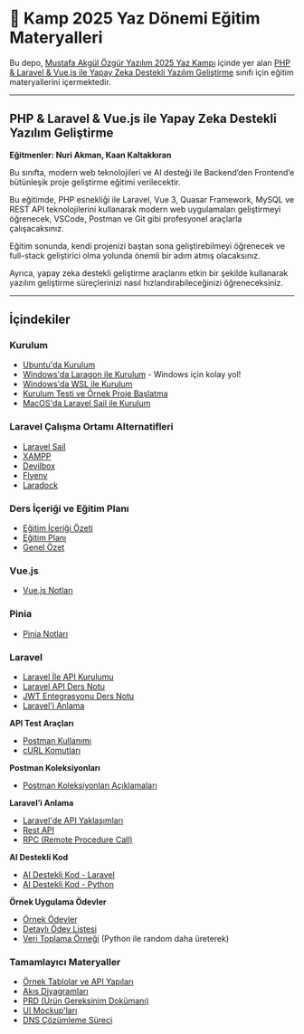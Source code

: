 # 🚀 Kamp 2025 Yaz Dönemi Eğitim Materyalleri

Bu depo, [Mustafa Akgül Özgür Yazılım 2025 Yaz Kampı](https://kamp.linux.org.tr/2025-yaz/) içinde yer alan [PHP & Laravel & Vue.js ile Yapay Zeka Destekli Yazılım Geliştirme](https://kamp.linux.org.tr/2025-yaz/kurslar/php-laravel-vue-js-ile-yapay-zeka-destekli-yazilim-gelistirme/) sınıfı için eğitim materyallerini içermektedir.

---

## PHP & Laravel & Vue.js ile Yapay Zeka Destekli Yazılım Geliştirme

**Eğitmenler: Nuri Akman, Kaan Kaltakkıran**

Bu sınıfta, modern web teknolojileri ve AI desteği ile Backend’den Frontend’e bütünleşik proje geliştirme eğitimi verilecektir.

Bu eğitimde, PHP esnekliği ile Laravel, Vue 3, Quasar Framework, MySQL ve REST API teknolojilerini kullanarak modern web uygulamaları geliştirmeyi öğrenecek, VSCode, Postman ve Git gibi profesyonel araçlarla çalışacaksınız.

Eğitim sonunda, kendi projenizi baştan sona geliştirebilmeyi öğrenecek ve full-stack geliştirici olma yolunda önemli bir adım atmış olacaksınız.

Ayrıca, yapay zeka destekli geliştirme araçlarını etkin bir şekilde kullanarak yazılım geliştirme süreçlerinizi nasıl hızlandırabileceğinizi öğreneceksiniz.

---

## İçindekiler

### Kurulum

- [Ubuntu'da Kurulum](./kurulum/kurulum.md)
- [Windows'da Laragon ile Kurulum](./kurulum/kurulum-laragon.md) - Windows için kolay yol!
- [Windows'da WSL ile Kurulum](./kurulum/kurulum-windows-wsl.md)
- [Kurulum Testi ve Örnek Proje Başlatma](./kurulum/kurulum-test.md)
- [MacOS'da Laravel Sail ile Kurulum](./kurulum/kurulum-macos-laravel-sail.md)

### Laravel Çalışma Ortamı Alternatifleri

- [Laravel Sail](https://github.com/laravel/sail)
- [XAMPP](https://www.apachefriends.org/)
- [Devilbox](http://devilbox.org/)
- [Flyenv](https://flyenv.com/)
- [Laradock](https://laradock.io/)

### Ders İçeriği ve Eğitim Planı

- [Eğitim İçeriği Özeti](./plan/ders-icerigi.md)
- [Eğitim Planı](./plan/README.md)
- [Genel Özet](./plan/genel-ozet.md)

### Vue.js

- [Vue.js Notları](./vuejs/README.md)

### Pinia

- [Pinia Notları](./pinia/README.md)

### Laravel

- [Laravel İle API Kurulumu](./laravel-API-notlar/KURULUM.md)
- [Laravel API Ders Notu](./laravel-API-notlar/DERS-NOTU.md)
- [JWT Entegrasyonu Ders Notu](./laravel-API-notlar/DERS-NOTU-JWT.md)
- [Laravel'i Anlama](./laraveli-anlama/README.md)

**API Test Araçları**

- [Postman Kullanımı](./laravel-API-notlar/POSTMAN.md)
- [cURL Komutları](./laravel-API-notlar/CURL.md)

**Postman Koleksiyonları**

- [Postman Koleksiyonları Açıklamaları](./laravel-API-notlar/collection-aciklamalar.md)

**Laravel’i Anlama**

- [Laravel'de API Yaklaşımları](./Fikirler/laravel-api-yaklasimlari.md)
- [Rest API](./Fikirler/neden-rest-api.md)
- [RPC (Remote Procedure Call)](./Fikirler/rpc-notu.md)

**AI Destekli Kod**

- [AI Destekli Kod - Laravel](./ai-destekli-kod-ornegi/laravel/ai-basit-api.md)
- [AI Destekli Kod - Python](./ai-destekli-kod-ornegi/py/ai-kullanim-ornegi.md)

**Örnek Uygulama Ödevler**

- [Örnek Ödevler](./ORNEK-PROJELER/README.md)
- [Detaylı Ödev Listesi](./ORNEK-PROJELER/PROJE-OZETI.md)
- [Veri Toplama Örneği](./laravel-API-notlar/api-random-data-cagrisi.md) (Python ile random daha üreterek)

### Tamamlayıcı Materyaller

- [Örnek Tablolar ve API Yapıları](./ders-notu-ornekleri/ornek-tablolar-api.md)
- [Akış Diyagramları](./ders-notu-ornekleri/ornek-akis-diagramlari.md)
- [PRD (Ürün Gereksinim Dokümanı)](./ders-notu-ornekleri/ornek-prd.md)
- [UI Mockup'ları](./ders-notu-ornekleri/ornek-ui-mockup.md)
- [DNS Çözümleme Süreci](./Fikirler/dns-cozumleme.md)
